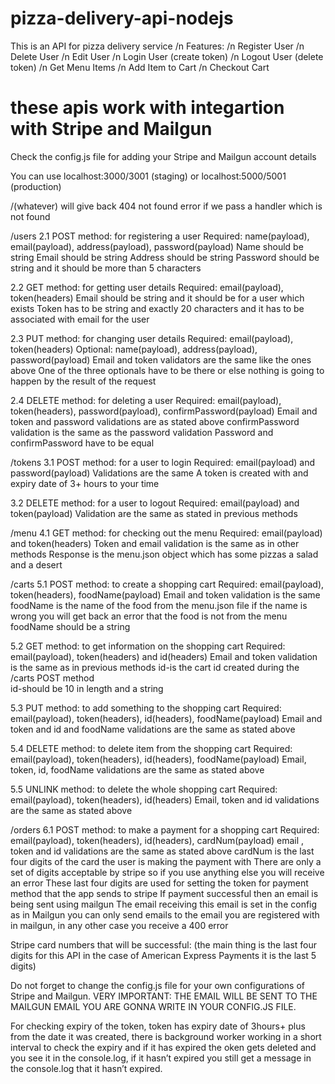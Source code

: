# pizza-delivery-api-nodejs
This is an API for pizza delivery service /n
Features: /n
Register User /n
Delete User /n 
Edit User /n 
Login User (create token) /n
Logout User (delete token) /n 
Get Menu Items /n 
Add Item to Cart /n
Checkout Cart

# these apis work with integartion with Stripe and Mailgun
Check the config.js file for adding your Stripe and Mailgun account details

You can use localhost:3000/3001 (staging) or localhost:5000/5001 (production)

/(whatever) will give back 404 not found error if we pass a handler which is not found

/users
2.1 POST method: for registering a user
	Required: name(payload), email(payload), 
address(payload), password(payload)
Name should be string
Email should be string
Address should be string
Password should be string and it should be more than 5 characters

2.2 GET method: for getting user details
	Required: email(payload), token(headers)
Email should be string and it should be for a user which exists
Token has to be string and exactly 20 characters and it has to be associated with email for the user

2.3 PUT method: for changing user details
	Required: email(payload), token(headers)
	Optional: name(payload), address(payload), 
password(payload)
Email and token validators are the same like the ones above
One of the three optionals have to be there or else nothing is going to happen by the result of the request

2.4 DELETE method: for deleting a user
	Required: email(payload), token(headers), 
password(payload), confirmPassword(payload)
Email and token and password validations are as stated above
confirmPassword validation is the same as the password validation
Password and confirmPassword have to be equal

/tokens
3.1 POST method: for a user to login
	Required: email(payload) and password(payload)
Validations are the same
A token is created with and expiry date of 3+ hours to your time

3.2 DELETE method: for a user to logout
	Required: email(payload) and token(payload)
Validation are the same as stated in previous methods

/menu
4.1 GET method: for checking out the menu
	Required: email(payload) and token(headers)
Token and email validation is the same as in other methods
Response is the menu.json object which has some pizzas a salad and a desert

/carts
5.1 POST method: to create a shopping cart
	Required: email(payload), token(headers), 
foodName(payload)
Email and token validation is the same 
foodName is the name of the food from the menu.json file if the name is wrong you will get back an error that the food is not from the menu
foodName should be a string

5.2 GET method: to get information on the shopping cart
	Required: email(payload), token(headers) and 
id(headers)
Email and token validation is the same as in previous methods
 id-is the cart id created during the /carts POST method  
id-should be 10 in length and a string

5.3 PUT method: to add something to the shopping cart
	Required: email(payload), token(headers), id(headers), 
foodName(payload)
Email and token and id and foodName validations are the same as stated above

5.4 DELETE method: to delete item from the shopping cart
	Required: email(payload), token(headers), id(headers), 
foodName(payload)
Email, token, id, foodName validations are the same as stated above 

5.5 UNLINK method: to delete the whole shopping cart
	Required: email(payload), token(headers), id(headers)
Email, token and id validations are the same as stated above

/orders
6.1 POST method: to make a payment for a shopping cart
	Required: email(payload), token(headers), id(headers), 
cardNum(payload)
email , token and id validations are the same as stated above
cardNum is the last four digits of the card the user is making the payment with
There are only a set of digits acceptable by stripe so if you use anything else you will receive an error
These last four digits are used for setting the token for payment method that the app sends to stripe
If payment successful then an email is being sent using mailgun
The email receiving this email is set in the config as in Mailgun you can only send emails to the email you are registered with in mailgun, in any other case you receive a 400 error

Stripe card numbers that will be successful: (the main thing is the last four digits for this API in the case of American Express Payments it is the last 5 digits)

Do not forget to change the config.js file for your own configurations of Stripe and Mailgun. VERY IMPORTANT: THE EMAIL WILL BE SENT TO THE MAILGUN EMAIL YOU ARE GONNA WRITE IN YOUR CONFIG.JS FILE.

For checking expiry of the token, token has expiry date of 3hours+ plus from the date it was created, there is background worker working in a short interval to check the expiry and if it has expired the oken gets deleted and you see it in the console.log, if it hasn’t expired you still get a message in the console.log that it hasn’t expired.
